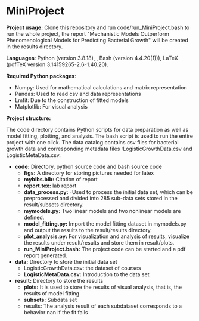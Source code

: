 # MiniProject

**Project usage:** Clone this repository and run code/run_MiniProject.bash to run the whole project, the report "Mechanistic Models Outperform Phenomenological Models for Predicting Bacterial Growth" will be created in the results directory.

**Languages**: Python (version 3.8.18), , Bash (version 4.4.20(1))), LaTeX (pdfTeX version 3.14159265-2.6-1.40.20).

**Required Python packages**: 

- Numpy: Used for mathematical calculations and matrix representation
- Pandas: Used to read csv and data representations
- Lmfit: Due to the construction of fitted models
- Matplotlib: For visual analysis

**Project structure:**

The code directory contains Python scripts for data preparation as well as model fitting, plotting, and analysis. The bash script is used to run the entire project with one click. The data catalog contains csv files for bacterial growth data and corresponding metadata files :LogisticGrowthData.csv and LogisticMetaData.csv.

- **code:** Directory, python source code and bash source code
  - **figs:** A directory for storing pictures needed for latex
  - **mybibs.bib:** Citation of report
  - **report.tex:** lab report
  - **data_process.py:** -Used to process the initial data set, which can be preprocessed and divided into 285 sub-data sets stored in the result/subsets directory.
  - **mymodels.py:** Two linear models and two nonlinear models are defined.
  - **model_fitting.py:** Import the model fitting dataset in mymodels.py and output the results to the result/results directory.
  - **plot_analysis.py:** For visualization and analysis of results, visualize the results under result/results and store them in result/plots.
  - **run_MiniProject.bash:** The project code can be started and a pdf report generated.
- **data:** Directory to store the initial data set
  - LogisticGrowthData.csv: the dataset of courses
  - **LogisticMetaData.csv:** Introduction to the data set
- **result:** Directory to store the results
  - **plots:** It is used to store the results of visual analysis, that is, the results of model fitting
  - **subsets:** Subdata set
  - results: The analysis result of each subdataset corresponds to a behavior nan if the fit fails